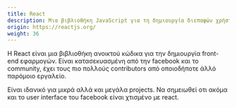 ```yaml
---
title: React
description: Μια βιβλιοθήκη JavaScript για τη δημιουργία διεπαφών χρήστη.
origin: https://reactjs.org/
weight: 36
---
```

Η React είναι μια βιβλιοθήκη ανοικτού κώδικα για την δημιουργία front-end εφαρμογών. Είναι κατασεκυασμένη από την facebook και το community, έχει τους πιο πολλούς contributors από οποιοδήποτε άλλό παρόμοιο εργαλείο. 

Είναι ιδανικό για μικρά αλλά και μεγάλα projects. Να σημειωθεί οτι ακόμα και το user interface του facebook είναι χτισμένο με react.


